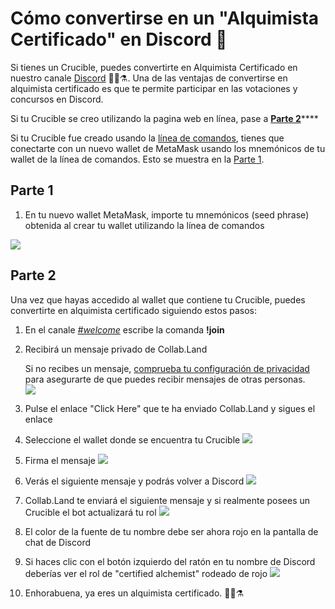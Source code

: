 # Cómo convertirse en un "Alquimista Certificado" en Discord 💬

Si tienes un Crucible, puedes convertirte en Alquimista Certificado en nuestro canale [Discord](https://discord.com/invite/qWQQMMKjKe) 🧙‍♂️⚗️. Una de las ventajas de convertirse en alquimista certificado es que te permite participar en las votaciones y concursos en Discord.

Si tu Crucible se creo utilizando la pagina web en línea, pase a [**Parte 2**](how-to-become-a-certified-alchemist-on-discord.md#part-2)\*\*\*\*

Si tu Crucible fue creado usando la [línea de comandos](https://github.com/alchemistcoin/alchemist), tienes que conectarte con un nuevo wallet de MetaMask usando los mnemónicos de tu wallet de la línea de comandos. Esto se muestra en la [Parte 1](https://app.gitbook.com/@alchemist-docs/s/mist/~/drafts/-M_aTwaVOksvpE2u3Iv7/v/spanish/crucible/how-to-become-a-certified-alchemist-on-discord#part-1).

## **Parte 1**

1. En tu nuevo wallet MetaMask, importe tu mnemónicos \(seed phrase\) obtenida al crear tu wallet utilizando la línea de comandos

![](https://i.imgur.com/4RxfjZs.png)

## **Parte 2**

Una vez que hayas accedido al wallet que contiene tu Crucible, puedes convertirte en alquimista certificado siguiendo estos pasos:

1. En el canale [_\#welcome_](http://discord.alchemist.wtf) escribe la comanda **!join**
2. Recibirá un mensaje privado de Collab.Land

   Si no recibes un mensaje, [comprueba tu configuración de privacidad](https://support.discord.com/hc/en-us/articles/217916488-Blocking-Privacy-Settings-) para asegurarte de que puedes recibir mensajes de otras personas.   
   ![](https://i.imgur.com/2UvO1ZL.png)

3. Pulse el enlace "Click Here" que te ha enviado Collab.Land y sigues el enlace
4. Seleccione el wallet donde se encuentra tu Crucible ![](https://i.imgur.com/y4bXisJ.png)
5. Firma el mensaje ![](https://i.imgur.com/nF29cFo.png)
6. Verás el siguiente mensaje y podrás volver a Discord ![](https://i.imgur.com/WVIelT9.png)
7. Collab.Land te enviará el siguiente mensaje y si realmente posees un Crucible el bot actualizará tu rol ![](https://i.imgur.com/1UMmipM.png)
8. El color de la fuente de tu nombre debe ser ahora rojo en la pantalla de chat de Discord
9. Si haces clic con el botón izquierdo del ratón en tu nombre de Discord deberías ver el rol de "certified alchemist" rodeado de rojo ![](https://i.imgur.com/KTO91Q1.png)
10. Enhorabuena, ya eres un alquimista certificado. 🧙‍♂️⚗️

